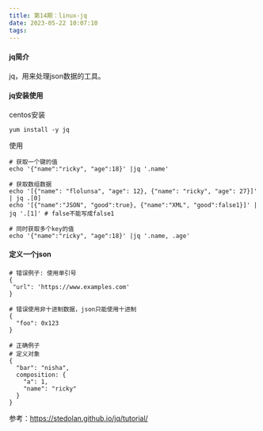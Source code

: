```yaml
---
title: 第14期：linux-jq
date: 2023-05-22 10:07:10
tags:
---
```

#### jq简介
jq，用来处理json数据的工具。

#### jq安装使用
centos安装
```
yum install -y jq
```

使用
```
# 获取一个键的值
echo '{"name":"ricky", "age":18}' |jq '.name'

# 获取数组数据
echo '[{"name": "flolunsa", "age": 12}, {"name": "ricky", "age": 27}]' | jq .[0]
echo '[{"name":"JSON", "good":true}, {"name":"XML", "good":false1}]' | jq '.[1]' # false不能写成false1

# 同时获取多个key的值
echo '{"name":"ricky", "age":18}' |jq '.name, .age'
```

#### 定义一个json
```
# 错误例子: 使用单引号
{
 "url": 'https://www.examples.com'
}

# 错误使用非十进制数据，json只能使用十进制 
{
  "foo": 0x123
}

# 正确例子
# 定义对象
{  
  "bar": "nisha",
  composition: {
    "a": 1,
    "name": "ricky"
  }  
}

```
参考：https://stedolan.github.io/jq/tutorial/
